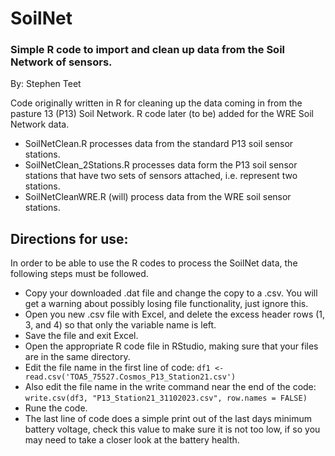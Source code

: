 # SoilNet
### Simple R code to import and clean up data from the Soil Network of sensors.
By: Stephen Teet

  Code originally written in R for cleaning up the data coming in from the pasture 13 (P13) Soil Network.  R code later (to be) added for the WRE Soil Network data.

  * SoilNetClean.R processes data from the standard P13 soil sensor stations.
  * SoilNetClean_2Stations.R processes data form the P13 soil sensor stations that have two sets of sensors attached, i.e. represent two stations.
  * SoilNetCleanWRE.R (will) process data from the WRE soil sensor stations.

## Directions for use:
In order to be able to use the R codes to process the SoilNet data, the following steps must be followed.
* Copy your downloaded .dat file and change the copy to a .csv.  You will get a warning about possibly losing file functionality, just ignore this.
* Open you new .csv file with Excel, and delete the excess header rows (1, 3, and 4) so that only the variable name is left.
* Save the file and exit Excel.
* Open the appropriate R code file in RStudio, making sure that your files are in the same directory.
* Edit the file name in the first line of code:
        ```
        df1 <- read.csv('TOA5_75527.Cosmos_P13_Station21.csv')
        ```
* Also edit the file name in the write command near the end of the code:
        ```
        write.csv(df3, "P13_Station21_31102023.csv", row.names = FALSE)
        ```
* Rune the code.
* The last line of code does a simple print out of the last days minimum battery voltage, check this value to make sure it is not too low, if so you may need to take a closer look at the battery health.
